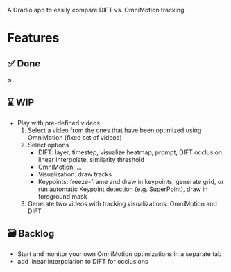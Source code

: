 A Gradio app to easily compare DIFT vs. OmniMotion tracking. 
# Features
## ✅ Done
∅
## ⌛ WIP
- Play with pre-defined videos
    1. Select a video from the ones that have been optimized using OmniMotion (fixed set of videos)
    2. Select options
       - DIFT: layer, timestep, visualize heatmap, prompt, DIFT occlusion: linear interpolate, similarity threshold
       - OmniMotion: ...
       - Visualization: draw tracks
       - Keypoints: freeze-frame and draw in keypoints, generate grid, or run automatic Keypoint detection (e.g. SuperPoint), draw in foreground mask
    3. Generate two videos with tracking visualizations: OmniMotion and DIFT
## 🗃️ Backlog
- Start and monitor your own OmniMotion optimizations in a separate tab
- add linear interpolation to DIFT for occlusions

